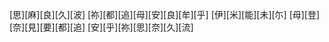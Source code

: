 [思][麻][良][久][波] [祢][都][追][母][安][良][牟][乎] [伊][米][能][未][尓] [母][登][奈][見][要][都][追] [安][乎][祢][思][奈][久][流]
